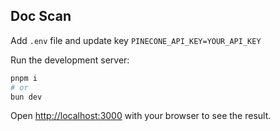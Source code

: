 ## Doc Scan

Add `.env` file and update key
`PINECONE_API_KEY=YOUR_API_KEY`

Run the development server:

```bash
pnpm i
# or
bun dev
```

Open [http://localhost:3000](http://localhost:3000) with your browser to see the result.
